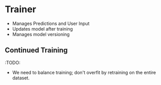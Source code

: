 # Trainer
- Manages Predictions and User Input
- Updates model after training
- Manages model versioning


## Continued Training
:TODO:
- We need to balance training; don't overfit by retraining on the entire dataset.
```mermaid
```